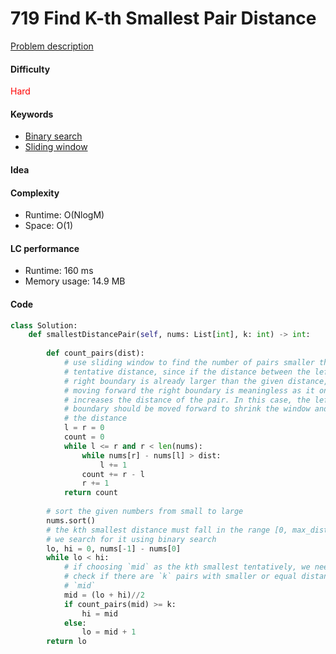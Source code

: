 719 Find K-th Smallest Pair Distance
=======================
[Problem description](https://leetcode.com/problems/find-k-th-smallest-pair-distance/)

#### Difficulty
<span style="color:red">Hard</span>

#### Keywords
- [Binary search](../categories/binary_search.md)
- [Sliding window](../categories/sliding_window.md)
  
#### Idea


#### Complexity
- Runtime: O(NlogM)
- Space: O(1)
  
#### LC performance
- Runtime: 160 ms
- Memory usage: 14.9 MB

#### Code
```python
class Solution:
    def smallestDistancePair(self, nums: List[int], k: int) -> int:
        
        def count_pairs(dist):
            # use sliding window to find the number of pairs smaller than the 
            # tentative distance, since if the distance between the left and 
            # right boundary is already larger than the given distance, keep 
            # moving forward the right boundary is meaningless as it only 
            # increases the distance of the pair. In this case, the left 
            # boundary should be moved forward to shrink the window and reduce 
            # the distance
            l = r = 0
            count = 0
            while l <= r and r < len(nums):
                while nums[r] - nums[l] > dist:
                    l += 1
                count += r - l
                r += 1
            return count
        
        # sort the given numbers from small to large
        nums.sort()
        # the kth smallest distance must fall in the range [0, max_distance], so
        # we search for it using binary search
        lo, hi = 0, nums[-1] - nums[0]
        while lo < hi:
            # if choosing `mid` as the kth smallest tentatively, we need to 
            # check if there are `k` pairs with smaller or equal distance than 
            # `mid`
            mid = (lo + hi)//2
            if count_pairs(mid) >= k:
                hi = mid
            else:
                lo = mid + 1
        return lo
```